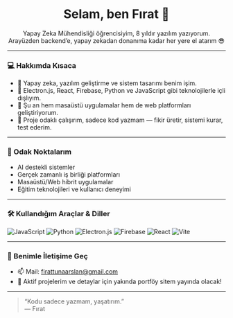 <h1 align="center">Selam, ben Fırat 👋</h1>

<p align="center">
  Yapay Zeka Mühendisliği öğrencisiyim, 8 yıldır yazılım yazıyorum.  
  Arayüzden backend’e, yapay zekadan donanıma kadar her yere el atarım 😎  
</p>

---

### 💻 Hakkımda Kısaca

- 🧠 Yapay zeka, yazılım geliştirme ve sistem tasarımı benim işim.
- 🔧 Electron.js, React, Firebase, Python ve JavaScript gibi teknolojilerle içli dışlıyım.
- 🚀 Şu an hem masaüstü uygulamalar hem de web platformları geliştiriyorum.
- 🧪 Proje odaklı çalışırım, sadece kod yazmam — fikir üretir, sistemi kurar, test ederim.

---

### 🎯 Odak Noktalarım

- AI destekli sistemler
- Gerçek zamanlı iş birliği platformları
- Masaüstü/Web hibrit uygulamalar
- Eğitim teknolojileri ve kullanıcı deneyimi

---

### 🛠️ Kullandığım Araçlar & Diller

![JavaScript](https://img.shields.io/badge/-JavaScript-F7DF1E?logo=javascript&logoColor=black&style=flat)
![Python](https://img.shields.io/badge/-Python-3776AB?logo=python&logoColor=white&style=flat)
![Electron.js](https://img.shields.io/badge/-Electron-47848F?logo=electron&logoColor=white&style=flat)
![Firebase](https://img.shields.io/badge/-Firebase-FFCA28?logo=firebase&logoColor=black&style=flat)
![React](https://img.shields.io/badge/-React-20232A?logo=react&logoColor=61DAFB&style=flat)
![Vite](https://img.shields.io/badge/-Vite-646CFF?logo=vite&logoColor=white&style=flat)

---

### 💬 Benimle İletişime Geç

- 📫 Mail: firattunaarslan@gmail.com
- 🧠 Aktif projelerim ve detaylar için yakında portföy sitem yayında olacak!

---

> “Kodu sadece yazmam, yaşatırım.”  
> — Fırat

